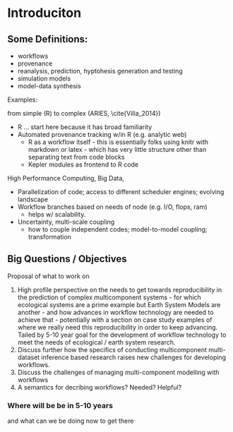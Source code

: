 # Introduciton


## Some Definitions:
 * workflows
 * provenance
 * reanalysis, prediction, hyptohesis generation and testing
 * simulation models
 * model-data synthesis
   
Examples:

from simple (R) to complex (ARIES, \cite{Villa_2014}) 

* R ... start here because it has broad familiarity
 * Automated provenance tracking w/in R (e.g. analytic web)
    * R as a workflow itself - this is essentially folks using knitr with markdown or latex - which has very little structure other than separating text from code blocks
    * Kepler modules as frontend to R code


High Performance Computing, Big Data, 
   * Parallelization of code; access to different scheduler engines; evolving landscape
   * Workflow branches based on needs of node (e.g. I/O, flops, ram)
     * helps w/ scalability. 
   * Uncertainty, multi-scale coupling
     * how to couple independent codes; model-to-model coupling; transformation


## Big Questions / Objectives 

Proposal of what to work on

1. High profile perspective on the needs to get towards reproducibility in the prediction of complex multicomponent systems - for which ecological systems are a prime example but Earth System Models are another - and how advances in workflow technology are needed to achieve that - potentially with a section on case study examples of where we really need this reproducibility in order to keep advancing. Tailed by 5-10 year goal for the development of workflow technology to meet the needs of ecological / earth system research.
2. Discuss further how the specifics of conducting multicomponent multi-dataset inference based research raises new challenges for developing workflows.
3. Discuss the challenges of managing multi-component modelling with workflows 
4. A semantics for decribing workflows? Needed? Helpful?

### Where will be be in 5-10 years

and what can we be doing now to get there